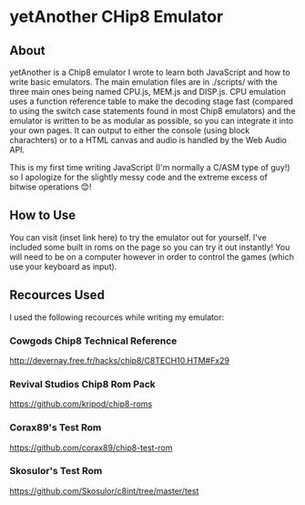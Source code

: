 # yetAnother CHip8 Emulator
## About
yetAnother is a Chip8 emulator I wrote to learn both JavaScript and how to write basic emulators. The main emulation files are in ./scripts/ with the three main ones being named CPU.js, MEM.js and DISP.js. CPU emulation uses a function reference table to make the decoding stage fast (compared to using the switch case statements found in most Chip8 emulators) and the emulator is written to be as modular as possible, so you can integrate it into your own pages. It can output to either the console (using block charachters) or to a HTML canvas and audio is handled by the Web Audio API.

This is my first time writing JavaScript (I'm normally a C/ASM type of guy!) so I apologize for the slightly messy code and the extreme excess of bitwise operations 😊!

## How to Use
You can visit (inset link here) to try the emulator out for yourself. I've included some built in roms on the page so you can try it out instantly! You will need to be on a computer however in order to control the games (which use your keyboard as input).

## Recources Used
I used the following recources while writing my emulator:
### Cowgods Chip8 Technical Reference
http://devernay.free.fr/hacks/chip8/C8TECH10.HTM#Fx29 
### Revival Studios Chip8 Rom Pack
https://github.com/kripod/chip8-roms
### Corax89's Test Rom
https://github.com/corax89/chip8-test-rom
### Skosulor's Test Rom
https://github.com/Skosulor/c8int/tree/master/test